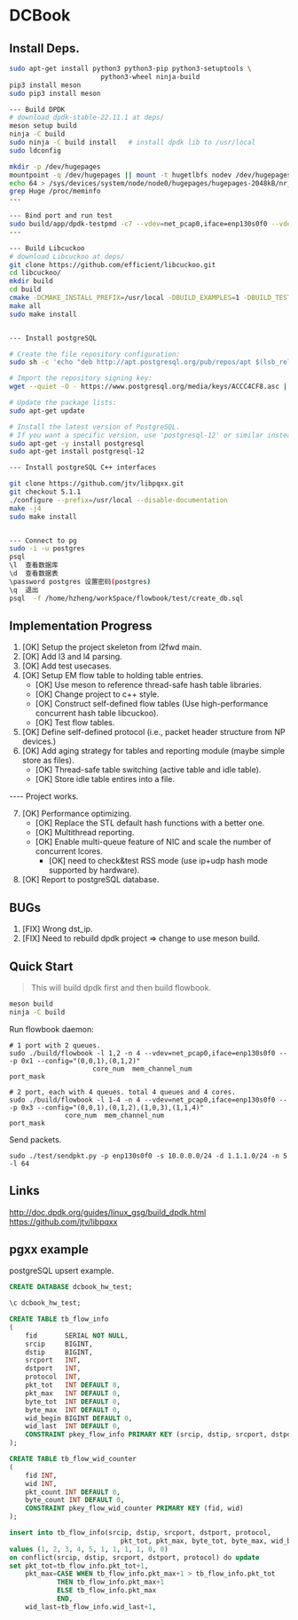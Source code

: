 # DCBook


## Install Deps.

```bash
sudo apt-get install python3 python3-pip python3-setuptools \
                       python3-wheel ninja-build
pip3 install meson
sudo pip3 install meson

--- Build DPDK
# download dpdk-stable-22.11.1 at deps/
meson setup build
ninja -C build
sudo ninja -C build install   # install dpdk lib to /usr/local
sudo ldconfig        

mkdir -p /dev/hugepages
mountpoint -q /dev/hugepages || mount -t hugetlbfs nodev /dev/hugepages
echo 64 > /sys/devices/system/node/node0/hugepages/hugepages-2048kB/nr_hugepages
grep Huge /proc/meminfo
---

--- Bind port and run test
sudo build/app/dpdk-testpmd -c7 --vdev=net_pcap0,iface=enp130s0f0 --vdev=net_pcap1,iface=enp130s0f1 -- -i --nb-cores=2 --nb-ports=2 --total-num-mbufs=2048
---

--- Build Libcuckoo
# download Libcuckoo at deps/
git clone https://github.com/efficient/libcuckoo.git
cd libcuckoo/
mkdir build
cd build
cmake -DCMAKE_INSTALL_PREFIX=/usr/local -DBUILD_EXAMPLES=1 -DBUILD_TESTS=1 ..
make all
sudo make install


--- Install postgreSQL

# Create the file repository configuration:
sudo sh -c 'echo "deb http://apt.postgresql.org/pub/repos/apt $(lsb_release -cs)-pgdg main" > /etc/apt/sources.list.d/pgdg.list'

# Import the repository signing key:
wget --quiet -O - https://www.postgresql.org/media/keys/ACCC4CF8.asc | sudo apt-key add -

# Update the package lists:
sudo apt-get update

# Install the latest version of PostgreSQL.
# If you want a specific version, use 'postgresql-12' or similar instead of 'postgresql':
sudo apt-get -y install postgresql
sudo apt-get install postgresql-12

--- Install postgreSQL C++ interfaces

git clone https://github.com/jtv/libpqxx.git
git checkout 5.1.1
./configure --prefix=/usr/local --disable-documentation
make -j4
sudo make install


--- Connect to pg
sudo -i -u postgres
psql
\l  查看数据库
\d  查看数据表
\password postgres 设置密码(postgres)
\q  退出
psql  -f /home/hzheng/workSpace/flowbook/test/create_db.sql
```

## Implementation Progress

1. [OK] Setup the project skeleton from l2fwd main.
2. [OK] Add l3 and l4 parsing.
3. [OK] Add test usecases.
4. [OK] Setup EM flow table to holding table entries.
    * [OK] Use meson to reference thread-safe hash table libraries.
    * [OK] Change project to c++ style.
    * [OK] Construct self-defined flow tables (Use high-performance concurrent hash table libcuckoo).
    * [OK] Test flow tables.
5. [OK] Define self-defined protocol (i.e., packet header structure from NP devices.)
6. [OK] Add aging strategy for tables and reporting module (maybe simple store as files).
    * [OK] Thread-safe table switching (active table and idle table).
    * [OK] Store idle table entires into a file.

---- Project works.

7. [OK] Performance optimizing.
    * [OK] Replace the STL default hash functions with a better one.
    * [OK] Multithread reporting.
    * [OK] Enable multi-queue feature of NIC and scale the number of concurrent lcores.
        * [OK] need to check&test RSS mode (use ip+udp hash mode supported by hardware).
8. [OK] Report to postgreSQL database.

## BUGs

1. [FIX] Wrong dst_ip.
2. [FIX] Need to rebuild dpdk project => change to use meson build.


## Quick Start

> This will build dpdk first and then build flowbook.

```bash
meson build
ninja -C build    
```

Run flowbook daemon:

```
# 1 port with 2 queues.
sudo ./build/flowbook -l 1,2 -n 4 --vdev=net_pcap0,iface=enp130s0f0 -- -p 0x1 --config="(0,0,1),(0,1,2)" 
                     core_num  mem_channel_num                             port_mask  

# 2 port, each with 4 queues. total 4 queues and 4 cores.
sudo ./build/flowbook -l 1-4 -n 4 --vdev=net_pcap0,iface=enp130s0f0 -- -p 0x3 --config="(0,0,1),(0,1,2),(1,0,3),(1,1,4)" 
              core_num  mem_channel_num                             port_mask  
```

Send packets.

```
sudo ./test/sendpkt.py -p enp130s0f0 -s 10.0.0.0/24 -d 1.1.1.0/24 -n 5 -l 64
```

## Links

http://doc.dpdk.org/guides/linux_gsg/build_dpdk.html
https://github.com/jtv/libpqxx

## pgxx example

postgreSQL upsert example.

```sql
CREATE DATABASE dcbook_hw_test;

\c dcbook_hw_test;

CREATE TABLE tb_flow_info
(
    fid       SERIAL NOT NULL,
    srcip     BIGINT,
    dstip     BIGINT,
    srcport   INT,
    dstport   INT,
    protocol  INT,
    pkt_tot   INT DEFAULT 0,
    pkt_max   INT DEFAULT 0,
    byte_tot  INT DEFAULT 0,
    byte_max  INT DEFAULT 0,
    wid_begin BIGINT DEFAULT 0,
    wid_last  INT DEFAULT 0,
    CONSTRAINT pkey_flow_info PRIMARY KEY (srcip, dstip, srcport, dstport, protocol)
);

CREATE TABLE tb_flow_wid_counter
(
    fid INT,
    wid INT,
    pkt_count INT DEFAULT 0,
    byte_count INT DEFAULT 0,      
    CONSTRAINT pkey_flow_wid_counter PRIMARY KEY (fid, wid)
);

insert into tb_flow_info(srcip, dstip, srcport, dstport, protocol, 
                            pkt_tot, pkt_max, byte_tot, byte_max, wid_begin, wid_last)
values (1, 2, 3, 4, 5, 1, 1, 1, 1, 0, 0)
on conflict(srcip, dstip, srcport, dstport, protocol) do update 
set pkt_tot=tb_flow_info.pkt_tot+1, 
    pkt_max=CASE WHEN tb_flow_info.pkt_max+1 > tb_flow_info.pkt_tot
            THEN tb_flow_info.pkt_max+1
            ELSE tb_flow_info.pkt_max
            END,
    wid_last=tb_flow_info.wid_last+1,
```